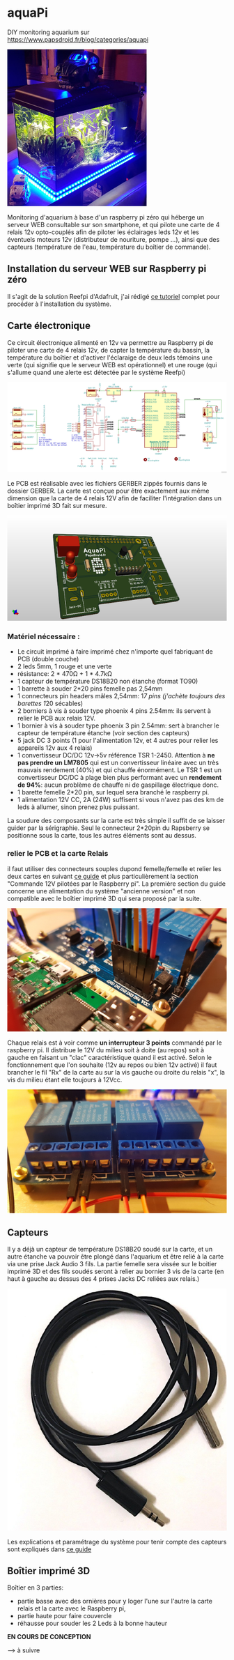 # aquaPi
DIY monitoring aquarium sur https://www.papsdroid.fr/blog/categories/aquapi

![aquapi](_docs/aquapi.jpg)

Monitoring d'aquarium à base d'un raspberry pi zéro qui héberge un serveur WEB consultable sur son smartphone, et qui pilote une carte de 4 relais 12v opto-couplés  afin de piloter les éclairages leds 12v et les éventuels moteurs 12v (distributeur de nouriture, pompe ...), ainsi que des capteurs (température de l'eau, température du boîtier de commande).

## Installation du serveur WEB sur Raspberry pi zéro

Il s'agit de la solution Reefpi d'Adafruit, j'ai rédigé [ce tutoriel](https://www.papsdroid.fr/post/aquapi-diy-monitoring-aquarium) complet pour procéder à l'installation du système.

## Carte électronique

Ce circuit électronique alimenté en 12v va permettre au Raspberry pi de piloter une carte de 4 relais 12v, de capter la température du bassin, la température du boîtier et d'activer l'éclaraige de deux leds témoins une verte (qui signifie que le serveur WEB est opérationnel) et une rouge (qui s'allume quand une alerte est détectée par le système Reefpi)

![schema](_docs/kicad_aquapi_v2.png)

Le PCB est réalisable avec les fichiers GERBER zippés fournis dans le dossier GERBER.
La carte est conçue pour être exactement aux même dimension que la carte de 4 relais 12V afin de faciliter l'intégration dans un boîtier imprimé 3D fait sur mesure.

![schema](_docs/Kicad_aquapi_PCBv2.png)

### Matériel nécessaire :

* Le circuit imprimé à faire imprimé chez n'importe quel fabriquant de PCB (double couche)
* 2 leds 5mm, 1 rouge et une verte
* résistance: 2 * 470Ω + 1 * 4.7kΩ
* 1 capteur de température DS18B20 non étanche (format TO90)
* 1 barrette à souder  2*20 pins femelle pas 2,54mm
* 1 connecteurs pin headers mâles 2,54mm: 1*7 pins (j'achète toujours des barettes 1*20 sécables)
* 2 borniers à vis à souder type phoenix 4 pins 2.54mm: ils servent à relier le PCB aux relais 12V.
* 1 bornier à vis à souder type phoenix 3 pin 2.54mm: sert à brancher le capteur de température étanche (voir section des capteurs)
* 5 jack DC 3 points (1 pour l'alimentation 12v, et 4 autres pour relier les appareils 12v aux 4 relais)
* 1 convertisseur DC/DC 12v->5v référence TSR 1-2450. Attention à **ne pas prendre un LM7805** qui est un convertisseur linéaire avec un très mauvais rendement (40%) et qui chauffe énormément. Le TSR 1 est un convertisseur DC/DC à plage bien plus performant avec un **rendement de 94%**: aucun problème de chauffe ni de gaspillage électrique donc.
* 1 barette femelle 2*20 pin, sur lequel sera branché le raspberry pi.
* 1 alimentation 12V CC, 2A (24W) suffisent si vous n'avez pas des km de leds à allumer, sinon prenez plus puissant.

La soudure des composants sur la carte est très simple il suffit de se laisser guider par la sérigraphie. Seul le connecteur 2*20pin du Rapsberry se positionne sous la carte, tous les autres éléments sont au dessus.

### relier le PCB et la carte Relais
il faut utiliser des connecteurs souples dupond femelle/femelle et relier les deux cartes en suivant [ce guide](https://www.papsdroid.fr/post/aquapi-diy-monitoring-aquarium-alimentations) et plus particulièrement la section "Commande 12V pilotées par le Raspberry pi". La première section du guide concerne une alimentation du système "ancienne version" et non compatible avec le boîtier imprimé 3D qui sera proposé par la suite.

![relais](_docs/relais01.jpg)

Chaque relais est à voir comme **un interrupteur 3 points** commandé par le raspberry pi. Il distribue le 12V du milieu soit à doite (au repos) soit à gauche en faisant un "clac" caractéristique quand il est activé. Selon le fonctionnement que l'on souhaite (12v au repos ou bien 12v activé) il faut brancher le fil "Rx" de la carte au sur la vis gauche ou droite du relais "x", la vis du milieu étant elle toujours à 12Vcc.

![relais](_docs/relais02.jpg)

## Capteurs

Il y a déjà un capteur de température DS18B20 soudé sur la carte, et un autre étanche va pouvoir être plongé dans l'aquarium et être relié à la carte via une prise Jack Audio 3 fils. La partie femelle sera vissée sur le boitier imprimé 3D et des fils soudés seront à relier au bornier 3 vis de la carte (en haut à gauche au dessus des 4 prises Jacks DC reliées aux relais.)

![capteur](_docs/capteurTemp.png)

Les explications et paramétrage du système pour tenir compte des capteurs sont expliqués dans [ce guide](https://www.papsdroid.fr/post/aquapi-diy-monitoring-aquarium-les-capteurs)

## Boîtier imprimé 3D

Boîtier en 3 parties: 
* partie basse avec des ornières pour y loger l'une sur l'autre la carte relais et la carte avec le Raspberry pi, 
* partie haute pour faire couvercle
* réhausse pour souder les 2 Leds à la bonne hauteur

**EN COURS DE CONCEPTION**

--> à suivre

